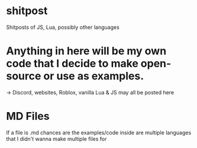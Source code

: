 # shitpost

Shitposts of JS, Lua, possibly other languages

# Anything in here will be my own code that I decide to make open-source or use as examples.

-> Discord, websites, Roblox, vanilla Lua & JS may all be posted here


# MD Files
If a file is .md chances are the examples/code inside are multiple languages that I didn't wanna make multiple files for
